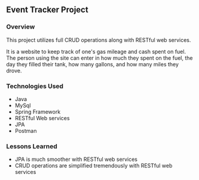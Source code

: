 ## Event Tracker Project

### Overview
This project utilizes full CRUD operations along with RESTful web services.

It is a website to keep track of one's gas mileage and cash spent on fuel.
The person using the site can enter in how much they spent on the fuel, the day
they filled their tank, how many gallons, and how many miles they drove.

### Technologies Used
* Java
* MySql
* Spring Framework
* RESTful Web services
* JPA
* Postman

### Lessons Learned
* JPA is much smoother with RESTful web services
* CRUD operations are simplified tremendously with RESTful web services
